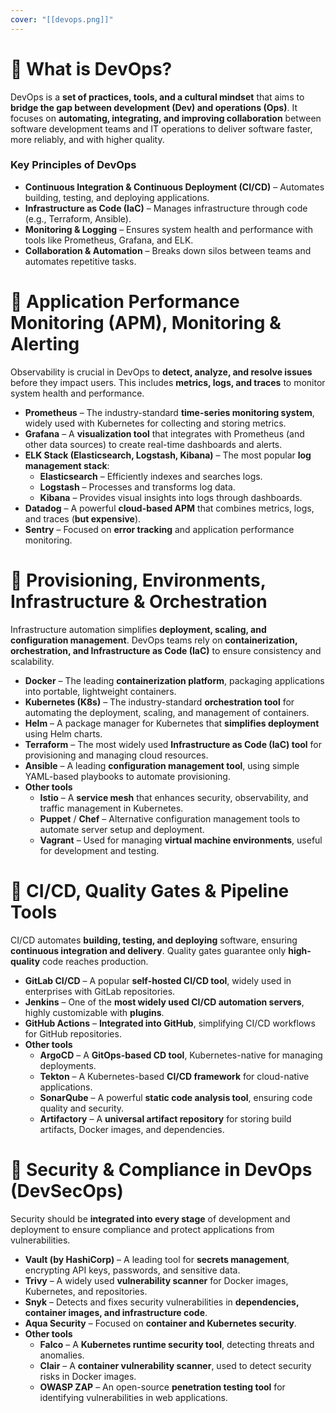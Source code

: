 ```yaml
---
cover: "[[devops.png]]"
---
```

# 💠 What is DevOps?

DevOps is a **set of practices, tools, and a cultural mindset** that aims to **bridge the gap between development (Dev) and operations (Ops)**. It focuses on **automating, integrating, and improving collaboration** between software development teams and IT operations to deliver software faster, more reliably, and with higher quality.

### **Key Principles of DevOps**

- **Continuous Integration & Continuous Deployment (CI/CD)** – Automates building, testing, and deploying applications.
- **Infrastructure as Code (IaC)** – Manages infrastructure through code (e.g., Terraform, Ansible).
- **Monitoring & Logging** – Ensures system health and performance with tools like Prometheus, Grafana, and ELK.
- **Collaboration & Automation** – Breaks down silos between teams and automates repetitive tasks.

# 💠 **Application Performance Monitoring (APM), Monitoring & Alerting**

Observability is crucial in DevOps to **detect, analyze, and resolve issues** before they impact users. This includes **metrics, logs, and traces** to monitor system health and performance.

- **Prometheus** – The industry-standard **time-series monitoring system**, widely used with Kubernetes for collecting and storing metrics.
- **Grafana** – A **visualization tool** that integrates with Prometheus (and other data sources) to create real-time dashboards and alerts.
- **ELK Stack (Elasticsearch, Logstash, Kibana)** – The most popular **log management stack**:
    - **Elasticsearch** – Efficiently indexes and searches logs.
    - **Logstash** – Processes and transforms log data.
    - **Kibana** – Provides visual insights into logs through dashboards.
- **Datadog** – A powerful **cloud-based APM** that combines metrics, logs, and traces (**but expensive**).
- **Sentry** – Focused on **error tracking** and application performance monitoring.

# 💠 **Provisioning, Environments, Infrastructure & Orchestration**

Infrastructure automation simplifies **deployment, scaling, and configuration management**. DevOps teams rely on **containerization, orchestration, and Infrastructure as Code (IaC)** to ensure consistency and scalability.

- **Docker** – The leading **containerization platform**, packaging applications into portable, lightweight containers.
- **Kubernetes (K8s)** – The industry-standard **orchestration tool** for automating the deployment, scaling, and management of containers.
- **Helm** – A package manager for Kubernetes that **simplifies deployment** using Helm charts.
- **Terraform** – The most widely used **Infrastructure as Code (IaC) tool** for provisioning and managing cloud resources.
- **Ansible** – A leading **configuration management tool**, using simple YAML-based playbooks to automate provisioning.
- **Other tools**
    - **Istio** – A **service mesh** that enhances security, observability, and traffic management in Kubernetes.
    - **Puppet** / **Chef** – Alternative configuration management tools to automate server setup and deployment.
    - **Vagrant** – Used for managing **virtual machine environments**, useful for development and testing.

# 💠 **CI/CD, Quality Gates & Pipeline Tools**

CI/CD automates **building, testing, and deploying** software, ensuring **continuous integration and delivery**. Quality gates guarantee only **high-quality** code reaches production.

- **GitLab CI/CD** – A popular **self-hosted CI/CD tool**, widely used in enterprises with GitLab repositories.
- **Jenkins** – One of the **most widely used CI/CD automation servers**, highly customizable with **plugins**.
- **GitHub Actions** – **Integrated into GitHub**, simplifying CI/CD workflows for GitHub repositories.
- **Other tools**
    - **ArgoCD** – A **GitOps-based CD tool**, Kubernetes-native for managing deployments.
    - **Tekton** – A Kubernetes-based **CI/CD framework** for cloud-native applications.
    - **SonarQube** – A powerful **static code analysis tool**, ensuring code quality and security.
    - **Artifactory** – A **universal artifact repository** for storing build artifacts, Docker images, and dependencies.

# 💠 **Security & Compliance in DevOps (DevSecOps)**

Security should be **integrated into every stage** of development and deployment to ensure compliance and protect applications from vulnerabilities.

- **Vault (by HashiCorp)** – A leading tool for **secrets management**, encrypting API keys, passwords, and sensitive data.
- **Trivy** – A widely used **vulnerability scanner** for Docker images, Kubernetes, and repositories.
- **Snyk** – Detects and fixes security vulnerabilities in **dependencies, container images, and infrastructure code**.
- **Aqua Security** – Focused on **container and Kubernetes security**.
- **Other tools**
    - **Falco** – A **Kubernetes runtime security tool**, detecting threats and anomalies.
    - **Clair** – A **container vulnerability scanner**, used to detect security risks in Docker images.
    - **OWASP ZAP** – An open-source **penetration testing tool** for identifying vulnerabilities in web applications.